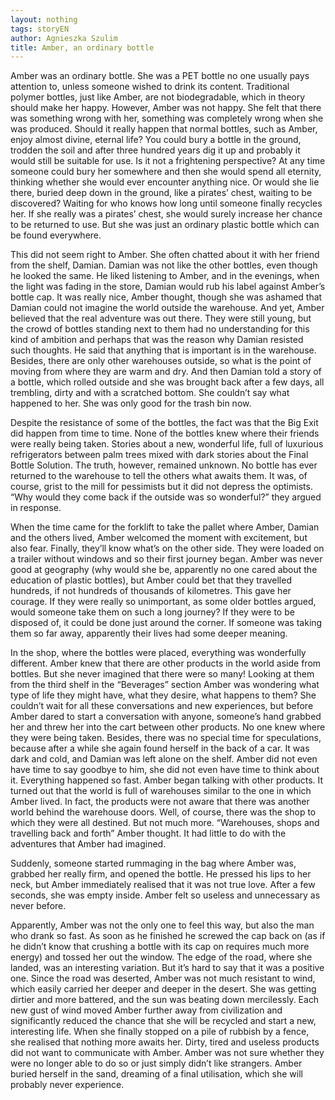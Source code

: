 ```yaml
---
layout: nothing
tags: storyEN
author: Agnieszka Szulim
title: Amber, an ordinary bottle
---
```

Amber was an ordinary bottle. She was a PET bottle no one usually pays attention to, unless someone wished to drink its content. Traditional polymer bottles, just like Amber, are not biodegradable, which in theory should make her happy. However, Amber was not happy. She felt that there was something wrong with her, something was completely wrong when she was produced. Should it really happen that normal bottles, such as Amber, enjoy almost divine, eternal life? You could bury a bottle in the ground, trodden the soil and after three hundred years dig it up and probably it would still be suitable for use. Is it not a frightening perspective? At any time someone could bury her somewhere and then she would spend all eternity, thinking whether she would ever encounter anything nice. Or would she lie there, buried deep down in the ground, like a pirates’ chest, waiting to be discovered? Waiting for who knows how long until someone finally recycles her. If she really was a pirates’ chest, she would surely increase her chance to be returned to use. But she was just an ordinary plastic bottle which can be found everywhere.

This did not seem right to Amber. She often chatted about it with her friend from the shelf, Damian. Damian was not like the other bottles, even though he looked the same. He liked listening to Amber, and in the evenings, when the light was fading in the store, Damian would rub his label against Amber’s bottle cap. It was really nice, Amber thought, though she was ashamed that Damian could not imagine the world outside the warehouse. And yet, Amber believed that the real adventure was out there. They were still young, but the crowd of bottles standing next to them had no understanding for this kind of ambition and perhaps that was the reason why Damian resisted such thoughts. He said that anything that is important is in the warehouse. Besides, there are only other warehouses outside, so what is the point of moving from where they are warm and dry. And then Damian told a story of a bottle, which rolled outside and she was brought back after a few days, all trembling, dirty and with a scratched bottom. She couldn’t say what happened to her. She was only good for the trash bin now.

Despite the resistance of some of the bottles, the fact was that the Big Exit did happen from time to time. None of the bottles knew where their friends were really being taken. Stories about a new, wonderful life, full of luxurious refrigerators between palm trees mixed with dark stories about the Final Bottle Solution. The truth, however, remained unknown. No bottle has ever returned to the warehouse to tell the others what awaits them. It was, of course, grist to the mill for pessimists but it did not depress the optimists. “Why would they come back if the outside was so wonderful?” they argued in response.

When the time came for the forklift to take the pallet where Amber, Damian and the others lived, Amber welcomed the moment with excitement, but also fear. Finally, they’ll know what’s on the other side. They were loaded on a trailer without windows and so their first journey began. Amber was never good at geography (why would she be, apparently no one cared about the education of plastic bottles), but Amber could bet that they travelled hundreds, if not hundreds of thousands of kilometres. This gave her courage. If they were really so unimportant, as some older bottles argued, would someone take them on such a long journey? If they were to be disposed of, it could be done just around the corner. If someone was taking them so far away, apparently their lives had some deeper meaning.

In the shop, where the bottles were placed, everything was wonderfully different. Amber knew that there are other products in the world aside from bottles. But she never imagined that there were so many! Looking at them from the third shelf in the “Beverages” section Amber was wondering what type of life they might have, what they desire, what happens to them? She couldn’t wait for all these conversations and new experiences, but before Amber dared to start a conversation with anyone, someone’s hand grabbed her and threw her into the cart between other products. No one knew where they were being taken. Besides, there was no special time for speculations, because after a while she again found herself in the back of a car. It was dark and cold, and Damian was left alone on the shelf. Amber did not even have time to say goodbye to him, she did not even have time to think about it. Everything happened so fast. Amber began talking with other products. It turned out that the world is full of warehouses similar to the one in which Amber lived. In fact, the products were not aware that there was another world behind the warehouse doors. Well, of course, there was the shop to which they were all destined. But not much more. “Warehouses, shops and travelling back and forth” Amber thought. It had little to do with the adventures that Amber had imagined.

Suddenly, someone started rummaging in the bag where Amber was, grabbed her really firm, and opened the bottle. He pressed his lips to her neck, but Amber immediately realised that it was not true love. After a few seconds, she was empty inside. Amber felt so useless and unnecessary as never before.

Apparently, Amber was not the only one to feel this way, but also the man who drank so fast. As soon as he finished he screwed the cap back on (as if he didn’t know that crushing a bottle with its cap on requires much more energy) and tossed her out the window. The edge of the road, where she landed, was an interesting variation. But it’s hard to say that it was a positive one. Since the road was deserted, Amber was not much resistant to wind, which easily carried her deeper and deeper in the desert. She was getting dirtier and more battered, and the sun was beating down mercilessly. Each new gust of wind moved Amber further away from civilization and significantly reduced the chance that she will be recycled and start a new, interesting life. When she finally stopped on a pile of rubbish by a fence, she realised that nothing more awaits her. Dirty, tired and useless products did not want to communicate with Amber. Amber was not sure whether they were no longer able to do so or just simply didn’t like strangers. Amber buried herself in the sand, dreaming of a final utilisation, which she will probably never experience.
